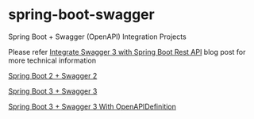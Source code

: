 # spring-boot-swagger

Spring Boot + Swagger (OpenAPI) Integration Projects

Please refer [Integrate Swagger 3 with Spring Boot Rest API](https://blog.napagoda.com/2024/06/integrate-swagger-3-with-spring-boot3-api.html) blog post for more technical information 


[Spring Boot 2 + Swagger 2](spring-boot-2-swagger-2)

[Spring Boot 3 + Swagger 3](spring-boot-3-swagger-3)

[Spring Boot 3 + Swagger 3 With OpenAPIDefinition](spring-boot-3-swagger-3-with-openapidefinition)


